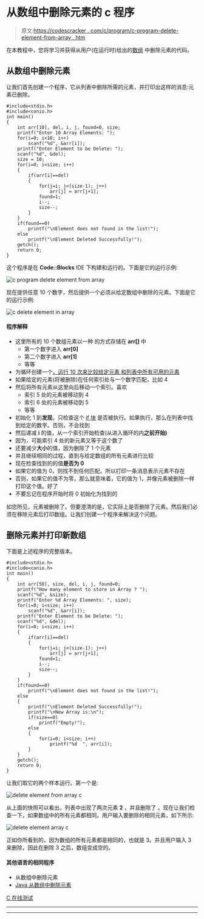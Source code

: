 # 从数组中删除元素的 c 程序

> 原文:[https://codescracker . com/c/program/c-program-delete-element-from-array . htm](https://codescracker.com/c/program/c-program-delete-element-from-array.htm)

在本教程中，您将学习并获得从用户(在运行时)给出的[数组](/c/c-arrays.htm) 中删除元素的代码。

## 从数组中删除元素

让我们首先创建一个程序，它从列表中删除所需的元素，并打印出这样的消息:元素已删除。

```
#include<stdio.h>
#include<conio.h>
int main()
{
    int arr[10], del, i, j, found=0, size;
    printf("Enter 10 Array Elements: ");
    for(i=0; i<10; i++)
        scanf("%d", &arr[i]);
    printf("Enter Element to be Delete: ");
    scanf("%d", &del);
    size = 10;
    for(i=0; i<size; i++)
    {
        if(arr[i]==del)
        {
            for(j=i; j<(size-1); j++)
                arr[j] = arr[j+1];
            found=1;
            i--;
            size--;
        }
    }
    if(found==0)
        printf("\nElement does not found in the list!");
    else
        printf("\nElement Deleted Successfully!");
    getch();
    return 0;
}
```

这个程序是在 **Code::Blocks** IDE 下构建和运行的。下面是它的运行示例:

![c program delete element from array](../Images/fd34d829a2234be8b08ae4c5749bddc1.png)

现在提供任意 10 个数字，然后提供一个必须从给定数组中删除的元素。下面是它的运行示例:

![c delete element in array](../Images/489bd90f01a6530ed4a4579f37e67c16.png)

#### 程序解释

*   这里所有的 10 个数组元素以一种 的方式存储在 **arr[]** 中
    *   第一个数字进入 **arr[0]**
    *   第二个数字进入 **arr[1]**
    *   等等
*   为循环创建一个[，运行 10 次来比较给定元素 和列表中所有可用的元素](/c/c-for-loop.htm)
*   如果给定的元素(将被删除)在任何索引处与一个数字匹配，比如 4
*   然后将所有元素从这里向后移动一个索引。喜欢
    *   索引 5 处的元素被移动到 4
    *   索引 6 处的元素被移动到 5
    *   等等
*   初始化 1 到**发现**，只检查这个 [if 块](/c/c-if-statement.htm) 是否被执行。如果执行，那么在列表中找到给定的数字。否则，不会找到
*   然后递减 **i** 的值，从一个索引开始检查(从进入循环的内**之前开始)**
*   因为，可能索引 4 处的新元素又等于这个数了
*   还要减少**大小**的值，因为删除了 1 个元素
*   并且继续相同的过程，直到与给定数组的所有元素进行比较
*   现在检查找到的的值**是否为 0**
*   如果它的值为 0，则找不到任何匹配。所以打印一条消息表示元素不存在
*   否则，如果它的值不为零，那么就意味着，它的值为 1，并像元素被删除一样打印这个值。好了
*   不要忘记在程序开始时将 0 初始化为找到的

如您所见，元素被删除了。但要澄清的是，它实际上是否删除了元素。然后我们必须在移除元素后打印数组。让我们创建一个程序来解决这个问题。

## 删除元素并打印新数组

下面是上述程序的完整版本。

```
#include<stdio.h>
#include<conio.h>
int main()
{
    int arr[50], size, del, i, j, found=0;
    printf("How many element to store in Array ? ");
    scanf("%d", &size);
    printf("Enter %d Array Elements: ", size);
    for(i=0; i<size; i++)
        scanf("%d", &arr[i]);
    printf("Enter Element to be Delete: ");
    scanf("%d", &del);
    for(i=0; i<size; i++)
    {
        if(arr[i]==del)
        {
            for(j=i; j<(size-1); j++)
                arr[j] = arr[j+1];
            found=1;
            i--;
            size--;
        }
    }
    if(found==0)
        printf("\nElement does not found in the list!");
    else
    {
        printf("\nElement Deleted Successfully!");
        printf("\nNew Array is:\n");
        if(size==0)
            printf("Empty!");
        else
        {
            for(i=0; i<size; i++)
                printf("%d  ", arr[i]);
        }
    }
    getch();
    return 0;
}
```

让我们取它的两个样本运行。第一个是:

![delete element from array c](../Images/985db7fa8c8192b0e2ec9ecf1a1cde69.png)

从上面的快照可以看出，列表中出现了两次元素 **2** ，并且删除了 。现在让我们检查一下，如果数组中的所有元素都相同。用户输入要删除的相同元素，如下所示:

![delete element array c](../Images/f299c2e54245452cf78cc7424287b717.png)

正如你所看到的，因为数组的所有元素都是相同的，也就是 3。并且用户输入 3 来删除，因此在删除 3 之后，数组变成空的。

#### 其他语言的相同程序

*   从数组中删除元素
*   [Java 从数组中删除元素](/java/program/java-program-delete-element-from-array.htm)

[C 在线测试](/exam/showtest.php?subid=2)

* * *

* * *